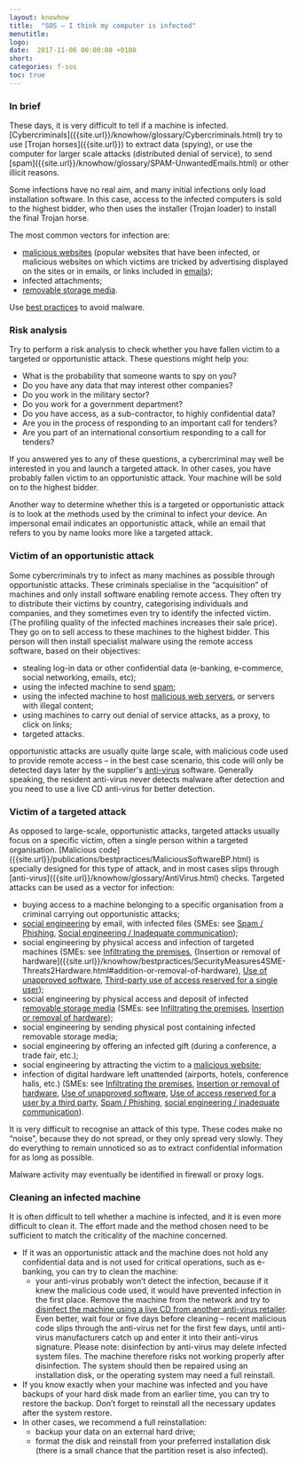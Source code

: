 ```yaml
---
layout: knowhow
title:  "SOS – I think my computer is infected"
menutitle:
logo:
date:  2017-11-06 00:00:00 +0100
short:
categories: f-sos
toc: true
---
```


<h3 class="titre-page">In brief</h3>
These days, it is very difficult to tell if a machine is infected. [Cybercriminals]({{site.url}}/knowhow/glossary/Cybercriminals.html) try to use [Trojan horses]({{site.url}}) to extract data (spying), or use the computer for larger scale attacks (distributed denial of service), to send [spam]({{site.url}}/knowhow/glossary/SPAM-UnwantedEmails.html) or other illicit reasons.

Some infections have no real aim, and many initial infections only load installation software. In this case, access to the infected computers is sold to the highest bidder, who then uses the installer (Trojan loader) to install the final Trojan horse.

The most common vectors for infection are:

* [malicious websites]({{site.url}}/knowhow/glossary/MaliciousWebsites.html) (popular websites that have been infected, or malicious websites on which victims are tricked by advertising displayed on the sites or in emails, or links included in [emails]({{site.url}}/knowhow/cisoapproach/SecurityPolicy-OperationalAndCommunicationAspects.html#email));
* infected attachments;
* [removable storage media]({{site.url}}/knowhow/glossary/RemovablesDevices.html).

Use [best practices]({{site.url}}/publications/bestpractices/MaliciousSoftwareBP.html) to avoid malware.

<h3 class="titre-page">Risk analysis</h3>
Try to perform a risk analysis to check whether you have fallen victim to a targeted or opportunistic attack. These questions might help you:

* What is the probability that someone wants to spy on you?
* Do you have any data that may interest other companies?
* Do you work in the military sector?
* Do you work for a government department?
* Do you have access, as a sub-contractor, to highly confidential data?
* Are you in the process of responding to an important call for tenders?
* Are you part of an international consortium responding to a call for tenders?

If you answered yes to any of these questions, a cybercriminal may well be interested in you and launch a targeted attack. In other cases, you have probably fallen victim to an opportunistic attack. Your machine will be sold on to the highest bidder.

Another way to determine whether this is a targeted or opportunistic attack is to look at the methods used by the criminal to infect your device. An impersonal email indicates an opportunistic attack, while an email that refers to you by name looks more like a targeted attack.

<h3 class="titre-page">Victim of an opportunistic attack</h3>
Some cybercriminals try to infect as many machines as possible through opportunistic attacks. These criminals specialise in the “acquisition” of machines and only install software enabling remote access. They often try to distribute their victims by country, categorising individuals and companies, and they sometimes even try to identify the infected victim. (The profiling quality of the infected machines increases their sale price). They go on to sell access to these machines to the highest bidder. This person will then install specialist malware using the remote access software, based on their objectives:

* stealing log-in data or other confidential data (e-banking, e-commerce, social networking, emails, etc);
* using the infected machine to send [spam]({{site.url}}/knowhow/glossary/SPAM-UnwantedEmails.html);
* using the infected machine to host [malicious web servers]({{site.url}}/knowhow/glossary/MaliciousWebsites.html), or servers with illegal content;
* using machines to carry out denial of service attacks, as a proxy, to click on links;
* targeted attacks.

opportunistic attacks are usually quite large scale, with malicious code used to provide remote access – in the best case scenario, this code will only be detected days later by the supplier's [anti-virus]({{site.url}}/knowhow/glossary/AntiVirus.html) software. Generally speaking, the resident anti-virus never detects malware after detection and you need to use a live CD anti-virus for better detection.

<h3 class="titre-page">Victim of a targeted attack</h3>
As opposed to large-scale, opportunistic attacks, targeted attacks usually focus on a specific victim, often a single person within a targeted organisation. [Malicious code]({{site.url}}/publications/bestpractices/MaliciousSoftwareBP.html) is specially designed for this type of attack, and in most cases slips through [anti-virus]({{site.url}}/knowhow/glossary/AntiVirus.html) checks. Targeted attacks can be used as a vector for infection:

* buying access to a machine belonging to a specific organisation from a criminal carrying out opportunistic attacks;
* [social engineering]({{site.url}}/knowhow/glossary/SocialEngineering.html) by email, with infected files (SMEs: see [Spam / Phishing]({{site.url}}/knowhow/bestpractices/SecurityMeasures4SME-Threats2HR.html#spam--phishing), [Social engineering / Inadequate communication]({{site.url}}/knowhow/bestpractices/SecurityMeasures4SME-Threats2HR.html#manipulation-of-people));
* social engineering by physical access and infection of targeted machines (SMEs: see [Infiltrating the premises]({{site.url}}/knowhow/bestpractices/SecurityMeasures4SME-Threats2Infrastructure.html#infiltrating-the-premises), {Insertion or removal of hardware]({{site.url}}/knowhow/bestpractices/SecurityMeasures4SME-Threats2Hardware.html#addition-or-removal-of-hardware), [Use of unapproved software]({{site.url}}/knowhow/bestpractices/SecurityMeasures4SME-Threats2Software.html#use-of-unapproved-software), [Third-party use of access reserved for a single user]({{site.url}}/knowhow/bestpractices/SecurityMeasures4SME-Threats2HR.html#use-of-limited-access-by-a-third-party));
* social engineering  by physical access and deposit of infected [removable storage media]({{site.url}}/knowhow/glossary/RemovableDevices.html) (SMEs: see [Infiltrating the premises]({{site.url}}/knowhow/bestpractices/SecurityMeasures4SME-Threats2Infrastructure.html#infiltrating-the-premises), [Insertion or removal of hardware]({{site.url}}/knowhow/bestpractices/SecurityMeasures4SME-Threats2Hardware.html#addition-or-removal-of-hardware));
* social engineering by sending physical post containing infected removable storage media;
* social engineering by offering an infected gift (during a conference, a trade fair, etc.);
* social engineering by attracting the victim to a [malicious website]({{site.url}}/knowhow/glossary/MaliciousWebsites.html);
* infection of digital hardware left unattended (airports, hotels, conference halls, etc.) (SMEs: see [Infiltrating the premises]({{site.url}}/knowhow/bestpractices/SecurityMeasures4SME-Threats2Infrastructure.html#infiltrating-the-premises), [Insertion or removal of hardware]({{site.url}}/knowhow/bestpractices/SecurityMeasures4SME-Threats2Hardware.html#addition-or-removal-of-hardware), [Use of unapproved software]({{site.url}}/knowhow/bestpractices/SecurityMeasures4SME-Threats2Software.html#use-of-unapproved-software), [Use of access reserved for a user by a third party]({{site.url}}/knowhow/bestpractices/SecurityMeasures4SME-Threats2HR.html#use-of-limited-access-by-a-third-party), [Spam / Phishing]({{site.url}}/knowhow/bestpractices/SecurityMeasures4SME-Threats2HR.html#spam--phishing), [social engineering / inadequate communication]({{site.url}}/knowhow/bestpractices/SecurityMeasures4SME-Threats2HR.html#manipulation-of-people)).

It is very difficult to recognise an attack of this type. These codes make no “noise”, because they do not spread, or they only spread very slowly. They do everything to remain unnoticed so as to extract confidential information for as long as possible.

Malware activity may eventually be identified in firewall or proxy logs.

<h3 class="titre-page">Cleaning an infected machine</h3>
It is often difficult to tell whether a machine is infected, and it is even more difficult to clean it. The effort made and the method chosen need to be sufficient to match the criticality of the machine concerned.

* If it was an opportunistic attack and the machine does not hold any confidential data and is not used for critical operations, such as e-banking, you can try to clean the machine:
  * your anti-virus probably won’t detect the infection, because if it knew the malicious code used, it would have prevented infection in the first place. Remove the machine from the network and try to [disinfect the machine using a live CD from another anti-virus retailer]({{site.url}}). Even better, wait four or five days before cleaning – recent malicious code slips through the anti-virus net for the first few days, until anti-virus manufacturers catch up and enter it into their anti-virus signature. Please note: disinfection by anti-virus may delete infected system files. The machine therefore risks not working properly after disinfection. The system should then be repaired using an installation disk, or the operating system may need a full reinstall.
* If you know exactly when your machine was infected and you have backups of your hard disk made from an earlier time, you can try to restore the backup. Don’t forget to reinstall all the necessary updates after the system restore.
* In other cases, we recommend a full reinstallation:
  * backup your data on an external hard drive;
  * format the disk and reinstall from your preferred installation disk (there is a small chance that the partition reset is also infected).
